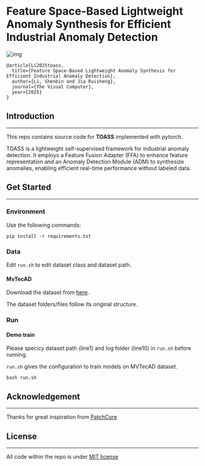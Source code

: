 # Feature Space-Based Lightweight Anomaly Synthesis for Efficient Industrial Anomaly Detection
![img](https://img2023.cnblogs.com/blog/3211184/202501/3211184-20250113235941990-195365734.jpg)
```
@article{Li2025toass,
  title={Feature Space-Based Lightweight Anomaly Synthesis for Efficient Industrial Anomaly Detection},
  author={Li, Shenbin and Jia Ruisheng},
  journal={The Visual Computer},
  year={2025}
}
```

## Introduction

------

This repo contains source code for **TOASS** implemented with pytorch.

TOASS is a lightweight self-supervised framework for industrial anomaly detection. It employs a Feature Fusion Adapter (FFA) to enhance feature representation and an Anomaly Detection Module (ADM) to synthesize anomalies, enabling efficient real-time performance without labeled data.

## Get Started

------

### Environment

Use the following commands:
```
pip install -r requirements.txt
```

### Data

Edit `run.sh` to edit dataset class and dataset path.

#### MvTecAD

Download the dataset from [here](https://www.mvtec.com/company/research/datasets/mvtec-ad/).

The dataset folders/files follow its original structure.

### Run

#### Demo train

Please specicy dataset path (line1) and log folder (line10) in `run.sh` before running.

`run.sh` gives the configuration to train models on MVTecAD dataset.

```
bash run.sh
```

## Acknowledgement

------

Thanks for great inspiration from [PatchCore](https://github.com/amazon-science/patchcore-inspection)

## License

------
All code within the repo is under [MIT license](https://mit-license.org/)



